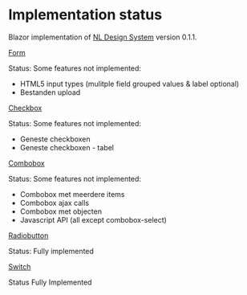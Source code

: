 # Implementation status
Blazor implementation of [NL Design System](https://nl-design-system.gitlab.io/nl-design-system/index.html) version 0.1.1. 

[Form](https://nl-design-system.gitlab.io/nl-design-system/componenten/form/index.html)

Status: Some features not implemented:
- HTML5 input types (mulitple field grouped values & label optional)
- Bestanden upload

[Checkbox](https://nl-design-system.gitlab.io/nl-design-system/componenten/checkbox/index.html)

Status: Some features not implemented:
- Geneste checkboxen
- Geneste checkboxen - tabel

[Combobox](https://nl-design-system.gitlab.io/nl-design-system/componenten/combobox/index.html)

Status: Some features not implemented:
- Combobox met meerdere items
- Combobox ajax calls
- Combobox met objecten
- Javascript API (all except combobox-select)

[Radiobutton](https://nl-design-system.gitlab.io/nl-design-system/componenten/radio/index.html)

Status: Fully implemented

[Switch](https://nl-design-system.gitlab.io/nl-design-system/componenten/switch/index.html)

Status Fully Implemented